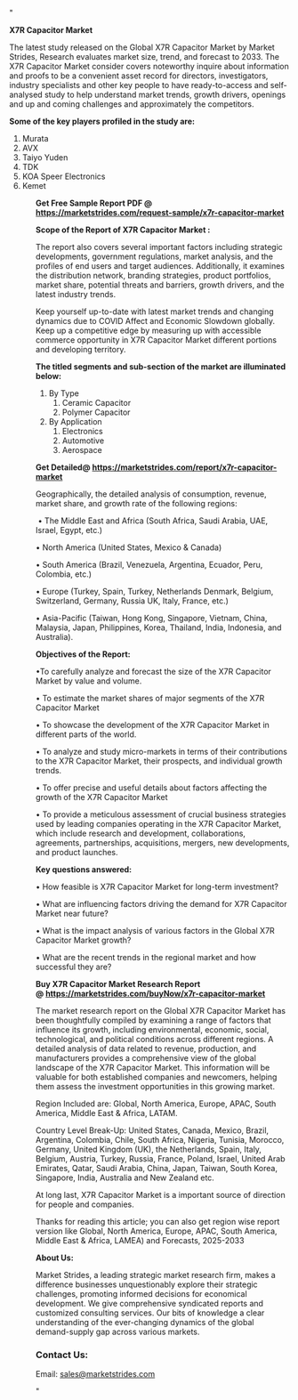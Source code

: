 "<p><strong>X7R Capacitor Market</strong></p>
<p>The latest study released on the Global X7R Capacitor Market by Market Strides, Research evaluates market size, trend, and forecast to 2033. The X7R Capacitor Market consider covers noteworthy inquire about information and proofs to be a convenient asset record for directors, investigators, industry specialists and other key people to have ready-to-access and self-analysed study to help understand market trends, growth drivers, openings and up and coming challenges and approximately the competitors.</p>
<p><strong> Some of the key players profiled in the study are: </strong></p>
<p><ol><li>
Murata</li><li>AVX</li><li>Taiyo Yuden</li><li>TDK</li><li>KOA Speer Electronics</li><li>Kemet


</li><ol></p>
<p><strong>Get Free Sample Report PDF @ <a href=https://marketstrides.com/request-sample/x7r-capacitor-market>https://marketstrides.com/request-sample/x7r-capacitor-market</a></strong></p>
<p><strong> Scope of the Report of X7R Capacitor Market : </strong></p>
<p>The report also covers several important factors including strategic developments, government regulations, market analysis, and the profiles of end users and target audiences. Additionally, it examines the distribution network, branding strategies, product portfolios, market share, potential threats and barriers, growth drivers, and the latest industry trends.</p>
<p>Keep yourself up-to-date with latest market trends and changing dynamics due to COVID Affect and Economic Slowdown globally. Keep up a competitive edge by measuring up with accessible commerce opportunity in X7R Capacitor Market different portions and developing territory.</p>
<p><strong> The titled segments and sub-section of the market are illuminated below: </strong></p>
<p><ol><li>By Type<ol><li>Ceramic Capacitor</li><li>Polymer Capacitor</li></ol></li><li>By Application<ol><li>Electronics</li><li>Automotive</li><li>Aerospace</li></ol></li></ol></p>
<p><strong>Get Detailed@ <a href=https://marketstrides.com/report/x7r-capacitor-market>https://marketstrides.com/report/x7r-capacitor-market</a></strong></p>
<p>Geographically, the detailed analysis of consumption, revenue, market share, and growth rate of the following regions:</p>
<p>&nbsp;&bull; The Middle East and Africa (South Africa, Saudi Arabia, UAE, Israel, Egypt, etc.)</p>
<p>&bull; North America (United States, Mexico &amp; Canada)</p>
<p>&bull; South America (Brazil, Venezuela, Argentina, Ecuador, Peru, Colombia, etc.)</p>
<p>&bull; Europe (Turkey, Spain, Turkey, Netherlands Denmark, Belgium, Switzerland, Germany, Russia UK, Italy, France, etc.)</p>
<p>&bull; Asia-Pacific (Taiwan, Hong Kong, Singapore, Vietnam, China, Malaysia, Japan, Philippines, Korea, Thailand, India, Indonesia, and Australia).</p>
<p><strong>Objectives of the Report: </strong></p>
<p>&bull;To carefully analyze and forecast the size of the X7R Capacitor Market by value and volume.</p>
<p>&bull; To estimate the market shares of major segments of the X7R Capacitor Market</p>
<p>&bull; To showcase the development of the X7R Capacitor Market in different parts of the world.</p>
<p>&bull; To analyze and study micro-markets in terms of their contributions to the X7R Capacitor Market, their prospects, and individual growth trends.</p>
<p>&bull; To offer precise and useful details about factors affecting the growth of the X7R Capacitor Market</p>
<p>&bull; To provide a meticulous assessment of crucial business strategies used by leading companies operating in the X7R Capacitor Market, which include research and development, collaborations, agreements, partnerships, acquisitions, mergers, new developments, and product launches.</p>
<p><strong>Key questions answered: </strong></p>
<p>&bull; How feasible is X7R Capacitor Market for long-term investment?</p>
<p>&bull; What are influencing factors driving the demand for X7R Capacitor Market near future?</p>
<p>&bull; What is the impact analysis of various factors in the Global X7R Capacitor Market growth?</p>
<p>&bull; What are the recent trends in the regional market and how successful they are?</p>
<p><strong>Buy X7R Capacitor Market Research Report @&nbsp;<a href=https://marketstrides.com/buyNow/x7r-capacitor-market>https://marketstrides.com/buyNow/x7r-capacitor-market</a></strong></p>
<p>The market research report on the Global X7R Capacitor Market has been thoughtfully compiled by examining a range of factors that influence its growth, including environmental, economic, social, technological, and political conditions across different regions. A detailed analysis of data related to revenue, production, and manufacturers provides a comprehensive view of the global landscape of the X7R Capacitor Market. This information will be valuable for both established companies and newcomers, helping them assess the investment opportunities in this growing market.</p>
<p>Region Included are: Global, North America, Europe, APAC, South America, Middle East &amp; Africa, LATAM.</p>
<p>Country Level Break-Up: United States, Canada, Mexico, Brazil, Argentina, Colombia, Chile, South Africa, Nigeria, Tunisia, Morocco, Germany, United Kingdom (UK), the Netherlands, Spain, Italy, Belgium, Austria, Turkey, Russia, France, Poland, Israel, United Arab Emirates, Qatar, Saudi Arabia, China, Japan, Taiwan, South Korea, Singapore, India, Australia and New Zealand etc.</p>
<p>At long last, X7R Capacitor Market is a important source of direction for people and companies.</p>
<p>Thanks for reading this article; you can also get region wise report version like Global, North America, Europe, APAC, South America, Middle East &amp; Africa, LAMEA) and Forecasts, 2025-2033</p>
<p><strong>About Us: </strong></p>
<p>Market Strides, a leading strategic market research firm, makes a difference businesses unquestionably explore their strategic challenges, promoting informed decisions for economical development. We give comprehensive syndicated reports and customized consulting services. Our bits of knowledge a clear understanding of the ever-changing dynamics of the global demand-supply gap across various markets.</p>
<h3>Contact Us:</h3>
<p>Email: <a href=mailto:sales@marketstrides.com>sales@marketstrides.com</a></p>"
